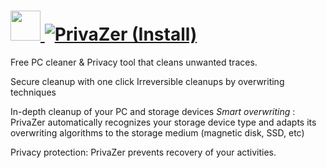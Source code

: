 # [<img src="https://cdn.jsdelivr.net/gh/AdmiringWorm/chocolatey-packages@95bf314957cfef45ec98f1bf618248395a58bede/icons/privazer.png" height="48" width="48" /> ![PrivaZer (Install)](https://img.shields.io/chocolatey/v/privazer.install.svg?label=PrivaZer%20(Install)&style=for-the-badge)](https://chocolatey.org/packages/privazer.install)

Free PC cleaner & Privacy tool that cleans unwanted traces.

Secure cleanup with one click Irreversible cleanups by overwriting techniques

In-depth cleanup of your PC and storage devices *Smart overwriting* : PrivaZer automatically recognizes your storage device type and adapts its overwriting algorithms to the storage medium (magnetic disk, SSD, etc)

Privacy protection: PrivaZer prevents recovery of your activities.
